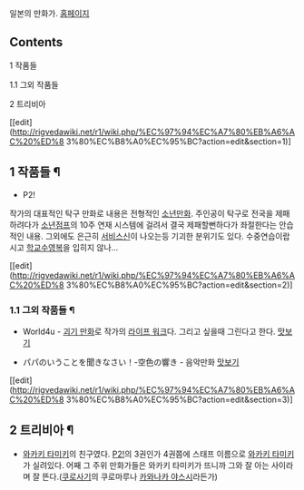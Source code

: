 일본의 만화가. [홈페이지](http://www.age.ne.jp/x/rec6y5hg/index.html)

## Contents

    

1 작품들

    

1.1 그외 작품들

2 트리비아

[[edit](http://rigvedawiki.net/r1/wiki.php/%EC%97%94%EC%A7%80%EB%A6%AC%20%ED%8
3%80%EC%B8%A0%EC%95%BC?action=edit&section=1)]

## 1 작품들 ¶

  

  * P2!  

작가의 대표적인 탁구 만화로 내용은 전형적인 [소년만화](%EC%86%8C%EB%85%84%20%EB%A7%8C%ED%99%94.md). 주인공이 탁구로 전국을 제패하려다가 [소년점프](%EC%86%8C%EB%85%84%20%EC%A0%90%ED%94%84.md)의 10주 연재 시스템에 걸려서 결국 제패할뻔하다가
좌절한다는 안습적인 내용. 그외에도 은근히 [서비스신](%EC%84%9C%EB%B9%84%EC%8A%A4%20%EC%8B%A0.md)이 나오는등 기괴한 분위기도 있다. 수중연습이랍시고
[학교수영복](%ED%95%99%EA%B5%90%EC%88%98%EC%98%81%EB%B3%B5.md)을 입히지 않나...

  

[[edit](http://rigvedawiki.net/r1/wiki.php/%EC%97%94%EC%A7%80%EB%A6%AC%20%ED%8
3%80%EC%B8%A0%EC%95%BC?action=edit&section=2)]

### 1.1 그외 작품들 ¶

  

  * World4u - [괴기 만화](%EA%B4%B4%EA%B8%B0%20%EB%A7%8C%ED%99%94.md)로 작가의 [라이프 워크](%EB%9D%BC%EC%9D%B4%ED%94%84%20%EC%9B%8C%ED%81%AC.md)다. 그리고 싶을때 그린다고 한다. [맛보기](http://jumpsq.shueisha.co.jp/contents/w4u/tameshiyomi.html)  

  * パパのいうことを聞きなさい！-空色の響き - 음악만화 [맛보기](http://www.s-manga.net/comics_new/cn_20120323_sd_azc_9784087824438_papa-no-iukotowo-kikinasai-sorairo-1k_H7D8knVL.html)  

[[edit](http://rigvedawiki.net/r1/wiki.php/%EC%97%94%EC%A7%80%EB%A6%AC%20%ED%8
3%80%EC%B8%A0%EC%95%BC?action=edit&section=3)]

## 2 트리비아 ¶

  

  * [와카키 타미키](%EC%99%80%EC%B9%B4%ED%82%A4%20%ED%83%80%EB%AF%B8%ED%82%A4.md)의 친구였다. [P2!](P2%21.md)의 3권인가 4권쯤에 스태프 이름으로 [와카키 타미키](%EC%99%80%EC%B9%B4%ED%82%A4%20%ED%83%80%EB%AF%B8%ED%82%A4.md)가 실려있다. 어째 그 주위 만화가들은 와카키 타미키가 뜨니까 그와 잘 아는 사이라며 잘 뜬다.([쿠로사기](%EC%BF%A0%EB%A1%9C%EC%82%AC%EA%B8%B0.md)의 쿠로마루나 [카와나카 야스시](%EC%B9%B4%EC%99%80%EB%82%98%EC%B9%B4%20%EC%95%BC%EC%8A%A4%EC%8B%9C.md)라든가)  
  

